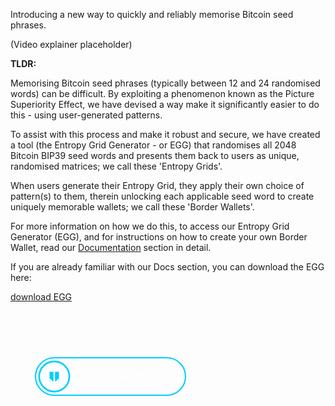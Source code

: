 Introducing a new way to quickly and reliably memorise Bitcoin seed phrases.

(Video explainer placeholder)

**TLDR:**

Memorising Bitcoin seed phrases (typically between 12 and 24 randomised words) can be difficult. By exploiting a phenomenon known as the Picture Superiority Effect, we have devised a way make it significantly easier to do this - using user-generated patterns.

To assist with this process and make it robust and secure, we have created a tool (the Entropy Grid Generator - or EGG) that randomises all 2048 Bitcoin BIP39 seed words and presents them back to users as unique, randomised matrices; we call these 'Entropy Grids'.

When users generate their Entropy Grid, they apply their own choice of pattern(s) to them, therein unlocking each applicable seed word to create uniquely memorable wallets; we call these 'Border Wallets'.

For more information on how we do this, to access our Entropy Grid Generator (EGG), and for instructions on how to create your own Border Wallet, read our [Documentation](/docs) section in detail.

If you are already familiar with our Docs section, you can download the EGG here:

[download EGG](/download)

<centre><svg viewBox='0 0 100 50' width='320' height='150' fill='none'>
  <circle cx='20'cy='35' r='8.5' fill='#00cffc' class='mainCircle'></circle>
  <circle cx='20' cy='35' r='8.05' stroke='#00cffc' stroke-width='.9' fill='url(#gradient)' class='mainCircleFill'></circle>
  <rect x='17.5' y='32.5' width='5' height='5' stroke='none' fill='#00cffc' class='rect'></rect>
  <path d='M20,39 l3.5,-3.5 l0,0 M20,39 l-3.5,-3.5 l0,0 M20,39 l0,-7.5' stroke='#fff' stroke-linecap='round' stroke-width='.8' class='arrow'></path>
  <text x='55' y='36.5' fill='#fff' text-anchor='middle' font-size='5.5' font-family='Roboto' letter-spacing='.2' class='text'>Download EGG</text>
  <path d='M50,25 h30 a10,10 0 0,1 10,10 a10,10 0 0,1 -10,10 s-30,0 -60,0 a10,10 0 0,1 -10,-10 a10,10 0 0,1 10,-10 h30' stroke='#00cffc' stroke-width='.7' fill='transparent' class='btn'></path>
  <circle cx='20' cy='35' r='7.9' fill='#fff' fill-opacity='0' stroke='#fff' stroke-width='1.6' stroke-opacity='0' class='subCircle'></circle>
  <circle cx='50' cy='26' r='0' fill='#fff' class='dot'></circle>
  <linearGradient id='gradient' x1='0%' y1='0%' x2='0%' y2='100%'>
    <stop offset='98%' class='gradient' stop-color='transparent'/>
    <stop offset='98%' class='gradient' stop-color='#00afd3'/>
  </linearGradient>
</svg></centre>
